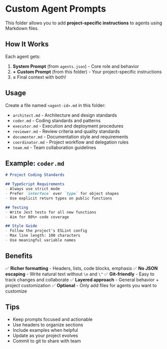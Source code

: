# Custom Agent Prompts

This folder allows you to add **project-specific instructions** to agents using Markdown files.

## How It Works

Each agent gets:
1. **System Prompt** (from `agents.json`) - Core role and behavior
2. **+** **Custom Prompt** (from this folder) - Your project-specific instructions
3. **=** Final context with both!

## Usage

Create a file named `<agent-id>.md` in this folder:

- `architect.md` - Architecture and design standards
- `coder.md` - Coding standards and patterns
- `executor.md` - Execution and deployment procedures
- `reviewer.md` - Review criteria and quality standards
- `documenter.md` - Documentation style and requirements
- `coordinator.md` - Project workflow and delegation rules
- `team.md` - Team collaboration guidelines

## Example: `coder.md`

```markdown
# Project Coding Standards

## TypeScript Requirements
- Always use strict mode
- Prefer `interface` over `type` for object shapes
- Use explicit return types on public functions

## Testing
- Write Jest tests for all new functions
- Aim for 80%+ code coverage

## Style Guide
- Follow the project's ESLint config
- Max line length: 100 characters
- Use meaningful variable names
```

## Benefits

✅ **Richer formatting** - Headers, lists, code blocks, emphasis
✅ **No JSON escaping** - Write natural text without `\n` and `\"`
✅ **Git-friendly** - Easy to track changes and collaborate
✅ **Layered approach** - General behavior + project customization
✅ **Optional** - Only add files for agents you want to customize

## Tips

- Keep prompts focused and actionable
- Use headers to organize sections
- Include examples when helpful
- Update as your project evolves
- Commit to git to share with team
